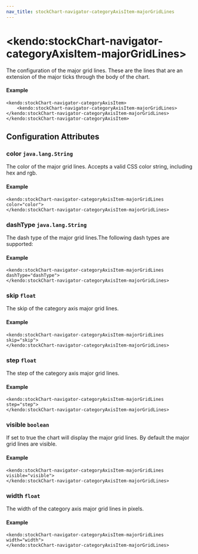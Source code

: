 ```yaml
---
nav_title: stockChart-navigator-categoryAxisItem-majorGridLines
---
```


# \<kendo:stockChart-navigator-categoryAxisItem-majorGridLines\>

The configuration of the major grid lines. These are the lines that are an extension of the major ticks through the
body of the chart.

#### Example
    <kendo:stockChart-navigator-categoryAxisItem>
        <kendo:stockChart-navigator-categoryAxisItem-majorGridLines></kendo:stockChart-navigator-categoryAxisItem-majorGridLines>
    </kendo:stockChart-navigator-categoryAxisItem>

## Configuration Attributes

### color `java.lang.String`

The color of the major grid lines. Accepts a valid CSS color string, including hex and rgb.

#### Example
    <kendo:stockChart-navigator-categoryAxisItem-majorGridLines color="color">
    </kendo:stockChart-navigator-categoryAxisItem-majorGridLines>

### dashType `java.lang.String`

The dash type of the major grid lines.The following dash types are supported:

#### Example
    <kendo:stockChart-navigator-categoryAxisItem-majorGridLines dashType="dashType">
    </kendo:stockChart-navigator-categoryAxisItem-majorGridLines>

### skip `float`

The skip of the category axis major grid lines.

#### Example
    <kendo:stockChart-navigator-categoryAxisItem-majorGridLines skip="skip">
    </kendo:stockChart-navigator-categoryAxisItem-majorGridLines>

### step `float`

The step of the category axis major grid lines.

#### Example
    <kendo:stockChart-navigator-categoryAxisItem-majorGridLines step="step">
    </kendo:stockChart-navigator-categoryAxisItem-majorGridLines>

### visible `boolean`

If set to true the chart will display the major grid lines. By default the major grid lines are visible.

#### Example
    <kendo:stockChart-navigator-categoryAxisItem-majorGridLines visible="visible">
    </kendo:stockChart-navigator-categoryAxisItem-majorGridLines>

### width `float`

The width of the category axis major grid lines in pixels.

#### Example
    <kendo:stockChart-navigator-categoryAxisItem-majorGridLines width="width">
    </kendo:stockChart-navigator-categoryAxisItem-majorGridLines>


